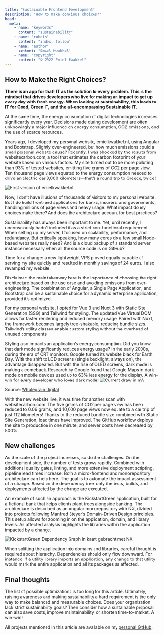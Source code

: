 ```yaml
---
title: "Sustainable Frontend Development"
description: "How to make concious choices?"
head:
  meta:
    - name: "keywords"
      content: "sustainability"
    - name: "robots"
      content: "index, follow"
    - name: "author"
      content: "Emiel Kwakkel"
    - name: "copyright"
      content: "© 2022 Emiel Kwakkel"
---
```


## How to Make the Right Choices?

**There is an app for that! IT as the solution to every problem. This is the mindset that drives developers who live for making an impact to get up every day with fresh energy. When looking at sustainability, this leads to IT for Good, Green IT, and the all-encompassing Sustainable IT.**

At the same time, the energy consumption of digital technologies increases significantly every year. Decisions made during development are often unknowingly a major influence on energy consumption, CO2 emissions, and the use of scarce resources.

Years ago, I developed my personal website, emielkwakkel.nl, using Angular and Bootstrap. Slightly over-engineered, but how much emissions could a small personal website cause? Recently, I was shocked by the results from websitecarbon.com, a tool that estimates the carbon footprint of your website based on various factors. My site turned out to be more polluting than 93% of tested websites, emitting five grams of CO2 per page view. Ten thousand page views equated to the energy consumption needed to drive an electric car 9,000 kilometers—that’s a round trip to Greece, twice!

![First version of emielkwakkel.nl](/images/blog/sustainable-choices/emielkwakkel-nl-old.png)

Now, I don’t have illusions of thousands of visitors to my personal website. But I do build front-end applications for banks, insurers, and governments, handling millions of page views and heavy usage. What impact do my choices make there? And does the architecture account for best practices?

Sustainability has always been important to me. Yet, until recently, I unconsciously hadn’t included it as a strict non-functional requirement. When setting up my server, I focused on scalability, performance, and redundancy. But critically speaking, how many cores do a few small Node-based websites really need? And is a cloud backup of a standard server instance necessary when all the source code is on GitHub?

Time for a change: a new lightweight VPS proved equally capable of serving my site quickly and resulted in monthly savings of 24 euros. I also revamped my website.

Disclaimer: the main takeaway here is the importance of choosing the right architecture based on the use case and avoiding emissions from over-engineering. The combination of Angular, a Single Page Application, and Bootstrap can be a sustainable choice for a dynamic enterprise application, provided it’s optimized.

For my personal website, I opted for Vue 3 and Nuxt 3 with Static Site Generation (SSG) and Tailwind for styling. The updated Vue Virtual DOM allows for faster rendering and reduced memory usage. Paired with Nuxt, the framework becomes largely tree-shakable, reducing bundle sizes. Tailwind’s utility classes enable custom styling without the overhead of unused components.

Styling also impacts an application’s energy consumption. Did you know that dark mode significantly reduces energy usage? In the early 2000s, during the era of CRT monitors, Google turned its website black for Earth Day. With the shift to LCD screens (single backlight, always on), the advantage disappeared. But with the rise of OLED screens, dark mode is making a comeback. Research by Google found that Google Maps in dark mode on mobile devices used up to 63% less energy for the display. A win-win for every developer who loves dark mode!
![Current draw in mA](/images/blog/sustainable-choices/colour-energy-usage.png)

Source: [Wholegrain Digital](https://www.wholegraindigital.com/blog/dark-colour-web-design/)

With the new website live, it was time for another scan with websitecarbon.com. The five grams of CO2 per page view has been reduced to 0.06 grams, and 10,000 page views now equate to a car trip of just 112 kilometers! Thanks to the reduced bundle size combined with Static Site Generation, load times have improved. The GitHub workflow deploys the site to production in one minute, and server costs have decreased by 500%.

## New challenges

As the scale of the project increases, so do the challenges. On the development side, the number of tests grows rapidly. Combined with additional quality gates, linting, and more extensive deployment scripting, pipeline lead times increase. Both a micro-frontend and monorepository architecture can help here. The goal is to automate the impact assessment of a change. Based on the dependency tree, only the tests, builds, and deployments affected by the change are executed.

An example of such an approach is the KickstartGreen application, built for a fictional bank that helps clients plant trees alongside banking. The architecture is described as an Angular monorepository with NX, divided into projects following Manfred Steyer’s Domain-Driven Design principles. This setup allows for zooming in on the application, domain, and library levels. An affected analysis highlights the libraries within the application impacted by a change.

![KickstartGreen Dependency Graph in kaart gebracht met NX](/images/blog/sustainable-choices/kickstartgreen-nx.png)

When splitting the application into domains and libraries, careful thought is required about hierarchy. Dependencies should only flow downward. For instance, if a utility library imports an application, any change to that utility would mark the entire application and all its packages as affected.

## Final thoughts

The list of possible optimizations is too long for this article. Ultimately, raising awareness and making sustainability a hard requirement is the only way to make balanced and measurable choices. Does your organization lack strict sustainability goals? Then consider how a sustainable proposal can also save costs, improve maintainability, or shorten time-to-market. A win-win!

All projects mentioned in this article are available on my [personal GitHub](https://github.com/emielkwakkel).
